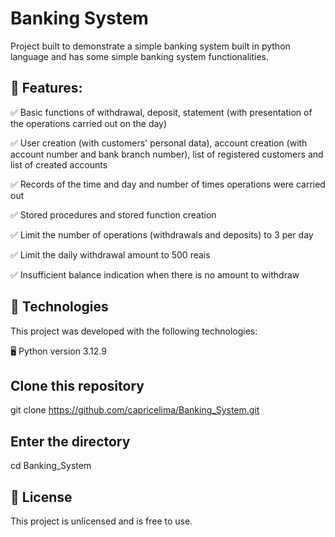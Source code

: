 # Banking System
Project built to demonstrate a simple banking system built in python language and has some simple banking system functionalities.

## 📌 Features:
✅ Basic functions of withdrawal, deposit, statement (with presentation of the operations carried out on the day)

✅ User creation (with customers' personal data), account creation (with account number and bank branch number), list of registered customers
 and list of created accounts

✅ Records of the time and day and number of times operations were carried out

✅ Stored procedures and stored function creation

✅ Limit the number of operations (withdrawals and deposits) to 3 per day

✅ Limit the daily withdrawal amount to 500 reais

✅ Insufficient balance indication when there is no amount to withdraw


## 🚀 Technologies
This project was developed with the following technologies:

🖥️ Python version 3.12.9

## Clone this repository
git clone https://github.com/capricelima/Banking_System.git

## Enter the directory
cd Banking_System

## 📝 License
This project is unlicensed and is free to use.
